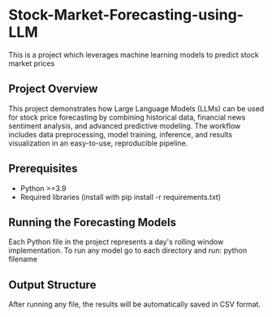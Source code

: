 # Stock-Market-Forecasting-using-LLM
This is a project which leverages machine learning models to predict stock market prices 

## Project Overview
This project demonstrates how Large Language Models (LLMs) can be used for stock price forecasting by combining historical data, financial news sentiment analysis, and advanced predictive modeling. The workflow includes data preprocessing, model training, inference, and results visualization in an easy-to-use, reproducible pipeline.

## Prerequisites
- Python >=3.9
- Required libraries (install with pip install -r requirements.txt)

## Running the Forecasting Models
Each Python file in the project represents a day's rolling window implementation. To run any model go to each directory and run:
python filename

## Output Structure
After running any file, the results will be automatically saved in CSV format.
